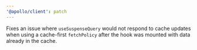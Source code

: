 ```yaml
---
'@apollo/client': patch
---
```


Fixes an issue where `useSuspenseQuery` would not respond to cache updates when using a cache-first `fetchPolicy` after the hook was mounted with data already in the cache.
